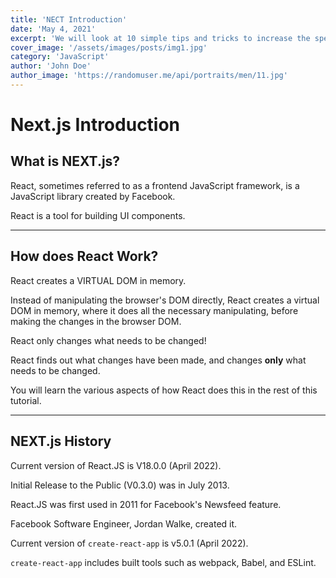 ```yaml
---
title: 'NECT Introduction'
date: 'May 4, 2021'
excerpt: 'We will look at 10 simple tips and tricks to increase the speed of your code when writing JS'
cover_image: '/assets/images/posts/img1.jpg'
category: 'JavaScript'
author: 'John Doe'
author_image: 'https://randomuser.me/api/portraits/men/11.jpg'
---
```



# Next.js Introduction


## What is NEXT.js?

React, sometimes referred to as a frontend JavaScript framework, is a JavaScript library created by Facebook.

React is a tool for building UI components.

----------

## How does React Work?

React creates a VIRTUAL DOM in memory.

Instead of manipulating the browser's DOM directly, React creates a virtual DOM in memory, where it does all the necessary manipulating, before making the changes in the browser DOM.

React only changes what needs to be changed!

React finds out what changes have been made, and changes  **only**  what needs to be changed.

You will learn the various aspects of how React does this in the rest of this tutorial.

----------

## NEXT.js History

Current version of React.JS is V18.0.0 (April 2022).

Initial Release to the Public (V0.3.0) was in July 2013.

React.JS was first used in 2011 for Facebook's Newsfeed feature.

Facebook Software Engineer, Jordan Walke, created it.

Current version of  `create-react-app`  is v5.0.1 (April 2022).

`create-react-app`  includes built tools such as webpack, Babel, and ESLint.